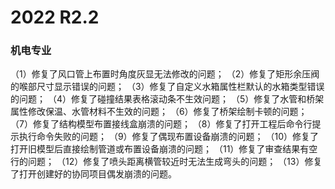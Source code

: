 # 2022 R2.2
### 机电专业
（1）修复了风口管上布置时角度灰显无法修改的问题；
（2）修复了矩形余压阀的喉部尺寸显示错误的问题；
（3）修复了自定义水箱属性栏默认的水箱类型错误的问题；
（4）修复了碰撞结果表格滚动条不生效问题；
（5）修复了水管和桥架属性修改保温、水管材料不生效的问题；
（6）修复了桥架绘制卡顿的问题；
（7）修复了结构模型布置接线盒崩溃的问题；
（8）修复了打开工程后命令行提示执行命令失败的问题；
（9）修复了偶现布置设备崩溃的问题；
（10）修复了打开旧模型后直接绘制管道或布置设备崩溃的问题；
（11）修复了审查结果有空行的问题；
（12）修复了喷头距离横管较近时无法生成弯头的问题；
（13）修复了打开创建好的协同项目偶发崩溃的问题。